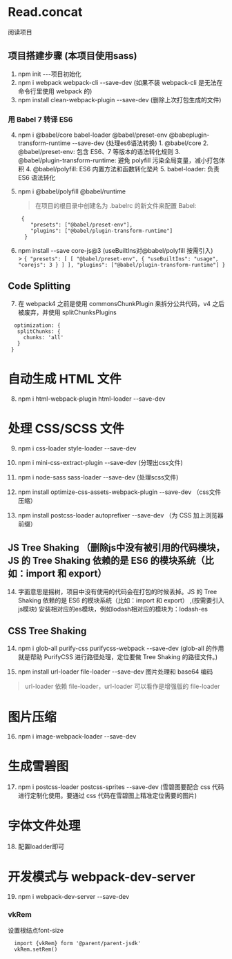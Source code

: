 # Read.concat
阅读项目

## 项目搭建步骤 (本项目使用sass)
  1. npm init ---项目初始化
  2. npm i webpack webpack-cli --save-dev  (如果不装 webpack-cli 是无法在命令行里使用 webpack 的)
  3. npm install clean-webpack-plugin --save-dev (删除上次打包生成的文件)
  ### 用 Babel 7 转译 ES6
  4. npm i @babel/core babel-loader @babel/preset-env @babeplugin-transform-runtime --save-dev (处理es6语法转换)
    1. @babel/core
    2. @babel/preset-env: 包含 ES6、7 等版本的语法转化规则
    3. @babel/plugin-transform-runtime: 避免 polyfill 污染全局变量，减小打包体积
    4. @babel/polyfill: ES6 内置方法和函数转化垫片
    5. babel-loader: 负责 ES6 语法转化

  5. npm i @babel/polyfill @babel/runtime
     > 在项目的根目录中创建名为 .babelrc 的新文件来配置 Babel:
        ```
         {
            "presets": ["@babel/preset-env"],
            "plugins": ["@babel/plugin-transform-runtime"]
          } 
        ```
  6. npm install --save core-js@3 (useBuiltIns对@babel/polyfill 按需引入)    
    > 
    ```
    {
        "presets": [
        [
            "@babel/preset-env",
            {
            "useBuiltIns": "usage",
            "corejs": 3
            }
        ]
        ],
        "plugins": ["@babel/plugin-transform-runtime"]
        }
    ```

  ##  Code Splitting    
 7. 在 webpack4 之前是使用 commonsChunkPlugin 来拆分公共代码，v4 之后被废弃，并使用 splitChunksPlugins
 ```
   optimization: {
    splitChunks: {
      chunks: 'all'
    }
  }

 ```

 # 自动生成 HTML 文件

 8. npm i html-webpack-plugin html-loader --save-dev
 
 # 处理 CSS/SCSS 文件

 9. npm i css-loader style-loader --save-dev

 10. npm i mini-css-extract-plugin --save-dev (分理出css文件)

 11. npm i node-sass sass-loader --save-dev (处理scss文件)

 12. npm install optimize-css-assets-webpack-plugin --save-dev （css文件压缩）

 13. npm install postcss-loader autoprefixer --save-dev （为 CSS 加上浏览器前缀）


## JS Tree Shaking  （删除js中没有被引用的代码模块，JS 的 Tree Shaking 依赖的是 ES6 的模块系统（比如：import 和 export）

14. 字面意思是摇树，项目中没有使用的代码会在打包的时候丢掉。JS 的 Tree Shaking 依赖的是 ES6 的模块系统（比如：import 和 export） ,(按需要引入js模块) 安装相对应的es模块，例如lodash相对应的模块为：lodash-es

## CSS Tree Shaking

14. npm i glob-all purify-css purifycss-webpack --save-dev  (glob-all 的作用就是帮助 PurifyCSS 进行路径处理，定位要做 Tree Shaking 的路径文件。)

15. npm install url-loader file-loader --save-dev 图片处理和 base64 编码 
> url-loader 依赖 file-loader，url-loader 可以看作是增强版的 file-loader

# 图片压缩
16. npm i image-webpack-loader --save-dev

# 生成雪碧图
17. npm i postcss-loader postcss-sprites --save-dev (雪碧图要配合 css 代码进行定制化使用。要通过 css 代码在雪碧图上精准定位需要的图片)

# 字体文件处理
18. 配置loadder即可

# 开发模式与 webpack-dev-server
19. npm i webpack-dev-server --save-dev

### vkRem
 设置根结点font-size
  ```
    import {vkRem} form '@parent/parent-jsdk'
    vkRem.setRem()
  ```




